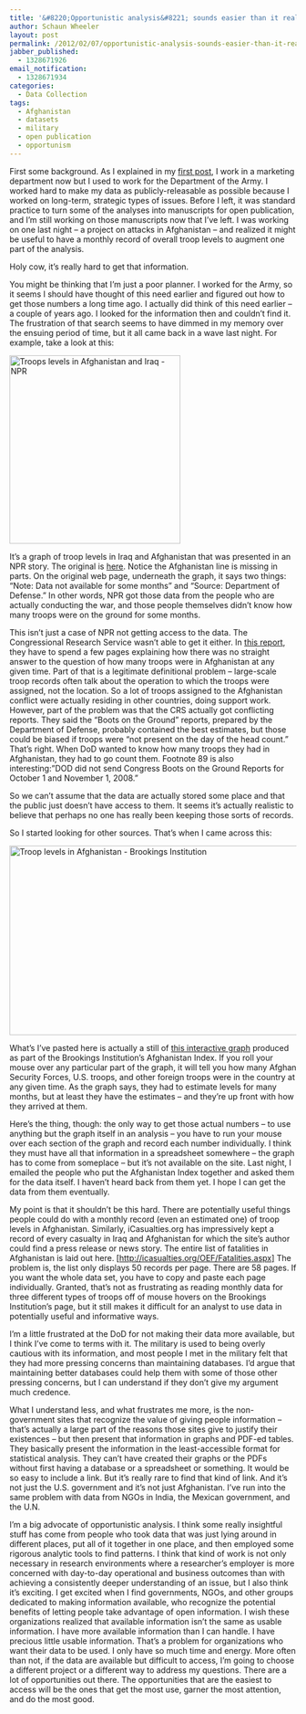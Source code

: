 ```yaml
---
title: '&#8220;Opportunistic analysis&#8221; sounds easier than it really is'
author: Schaun Wheeler
layout: post
permalink: /2012/02/07/opportunistic-analysis-sounds-easier-than-it-really-is/
jabber_published:
  - 1328671926
email_notification:
  - 1328671934
categories:
  - Data Collection
tags:
  - Afghanistan
  - datasets
  - military
  - open publication
  - opportunism
---
```

First some background. As I explained in my [first post][1], I work in a marketing department now but I used to work for the Department of the Army. I worked hard to make my data as publicly-releasable as possible because I worked on long-term, strategic types of issues. Before I left, it was standard practice to turn some of the analyses into manuscripts for open publication, and I&#8217;m still working on those manuscripts now that I&#8217;ve left. I was working on one last night &#8211; a project on attacks in Afghanistan &#8211; and realized it might be useful to have a monthly record of overall troop levels to augment one part of the analysis.<!--more-->

Holy cow, it&#8217;s really hard to get that information.

You might be thinking that I&#8217;m just a poor planner. I worked for the Army, so it seems I should have thought of this need earlier and figured out how to get those numbers a long time ago. I actually did think of this need earlier &#8211; a couple of years ago. I looked for the information then and couldn&#8217;t find it. The frustration of that search seems to have dimmed in my memory over the ensuing period of time, but it all came back in a wave last night. For example, take a look at this:

[<img class="alignnone size-full wp-image-50" title="IMAGE_afghan-iraq-troops" src="http://housesofstones.github.io/images/image_afghan-iraq-troops1.gif" alt="Troops levels in Afghanistan and Iraq - NPR" width="300" height="330" />][2]

It&#8217;s a graph of troop levels in Iraq and Afghanistan that was presented in an NPR story. The original is [here][3]. Notice the Afghanistan line is missing in parts. On the original web page, underneath the graph, it says two things: &#8220;Note: Data not available for some months&#8221; and &#8220;Source: Department of Defense.&#8221; In other words, NPR got those data from the people who are actually conducting the war, and those people themselves didn&#8217;t know how many troops were on the ground for some months.

This isn&#8217;t just a case of NPR not getting access to the data. The Congressional Research Service wasn&#8217;t able to get it either. In [this report][4], they have to spend a few pages explaining how there was no straight answer to the question of how many troops were in Afghanistan at any given time. Part of that is a legitimate definitional problem &#8211; large-scale troop records often talk about the operation to which the troops were assigned, not the location. So a lot of troops assigned to the Afghanistan conflict were actually residing in other countries, doing support work. However, part of the problem was that the CRS actually got conflicting reports. They said the &#8220;Boots on the Ground&#8221; reports, prepared by the Department of Defense, probably contained the best estimates, but those could be biased if troops were &#8220;not present on the day of the head count.&#8221; That&#8217;s right. When DoD wanted to know how many troops they had in Afghanistan, they had to go count them. Footnote 89 is also interesting:&#8221;DOD did not send Congress Boots on the Ground Reports for October 1 and November 1, 2008.&#8221;

So we can&#8217;t assume that the data are actually stored some place and that the public just doesn&#8217;t have access to them. It seems it&#8217;s actually realistic to believe that perhaps no one has really been keeping those sorts of records.

So I started looking for other sources. That&#8217;s when I came across this:

[<img class="alignnone size-full wp-image-51" title="IMAGE_Brookings_afghanistan" src="http://housesofstones.github.io/images/image_brookings_afghanistan1.jpg" alt="Troop levels in Afghanistan - Brookings Institution" width="590" height="332" />][5]

What&#8217;s I&#8217;ve pasted here is actually a still of [this interactive graph][6] produced as part of the Brookings Institution&#8217;s Afghanistan Index. If you roll your mouse over any particular part of the graph, it will tell you how many Afghan Security Forces, U.S. troops, and other foreign troops were in the country at any given time. As the graph says, they had to estimate levels for many months, but at least they have the estimates &#8211; and they&#8217;re up front with how they arrived at them.

Here&#8217;s the thing, though: the only way to get those actual numbers &#8211; to use anything but the graph itself in an analysis &#8211; you have to run your mouse over each section of the graph and record each number individually. I think they must have all that information in a spreadsheet somewhere &#8211; the graph has to come from someplace &#8211; but it&#8217;s not available on the site. Last night, I emailed the people who put the Afghanistan Index together and asked them for the data itself. I haven&#8217;t heard back from them yet. I hope I can get the data from them eventually.

My point is that it shouldn&#8217;t be this hard. There are potentially useful things people could do with a monthly record (even an estimated one) of troop levels in Afghanistan. Similarly, iCasualties.org has impressively kept a record of every casualty in Iraq and Afghanistan for which the site&#8217;s author could find a press release or news story. The entire list of fatalities in Afghanistan is laid out here. [http://icasualties.org/OEF/Fatalities.aspx] The problem is, the list only displays 50 records per page. There are 58 pages. If you want the whole data set, you have to copy and paste each page individually. Granted, that&#8217;s not as frustrating as reading monthly data for three different types of troops off of mouse hovers on the Brookings Institution&#8217;s page, but it still makes it difficult for an analyst to use data in potentially useful and informative ways.

I&#8217;m a little frustrated at the DoD for not making their data more available, but I think I&#8217;ve come to terms with it. The military is used to being overly cautious with its information, and most people I met in the military felt that they had more pressing concerns than maintaining databases. I&#8217;d argue that maintaining better databases could help them with some of those other pressing concerns, but I can understand if they don&#8217;t give my argument much credence.

What I understand less, and what frustrates me more, is the non-government sites that recognize the value of giving people information &#8211; that&#8217;s actually a large part of the reasons those sites give to justify their existences &#8211; but then present that information in graphs and PDF-ed tables. They basically present the information in the least-accessible format for statistical analysis. They can&#8217;t have created their graphs or the PDFs without first having a database or a spreadsheet or something. It would be so easy to include a link. But it&#8217;s really rare to find that kind of link. And it&#8217;s not just the U.S. government and it&#8217;s not just Afghanistan. I&#8217;ve run into the same problem with data from NGOs in India, the Mexican government, and the U.N.

I&#8217;m a big advocate of opportunistic analysis. I think some really insightful stuff has come from people who took data that was just lying around in different places, put all of it together in one place, and then employed some rigorous analytic tools to find patterns. I think that kind of work is not only necessary in research environments where a researcher&#8217;s employer is more concerned with day-to-day operational and business outcomes than with achieving a consistently deeper understanding of an issue, but I also think it&#8217;s exciting. I get excited when I find governments, NGOs, and other groups dedicated to making information available, who recognize the potential benefits of letting people take advantage of open information. I wish these organizations realized that available information isn&#8217;t the same as usable information. I have more available information than I can handle. I have precious little usable information. That&#8217;s a problem for organizations who want their data to be used. I only have so much time and energy. More often than not, if the data are available but difficult to access, I&#8217;m going to choose a different project or a different way to address my questions. There are a lot of opportunities out there. The opportunities that are the easiest to access will be the ones that get the most use, garner the most attention, and do the most good.

 [1]: http://housesofstones.github.io/2012/01/29/good-research-usually-needs-walls-hard-ones/
 [2]: http://housesofstones.github.io/images/image_afghan-iraq-troops1.gif
 [3]: http://www.npr.org/2011/06/10/137102440/q-a-can-the-u-s-find-success-in-afghanistan
 [4]: http://www.fas.org/sgp/crs/natsec/R40682.pdf
 [5]: http://housesofstones.github.io/images/image_brookings_afghanistan1.jpg
 [6]: http://www.brookings.edu/foreign-policy/afghanistan-index.aspx